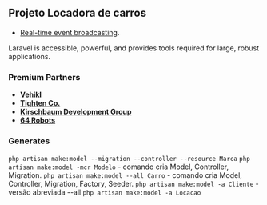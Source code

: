 
## Projeto Locadora de carros

- [Real-time event broadcasting](https://laravel.com/docs/broadcasting).

Laravel is accessible, powerful, and provides tools required for large, robust applications.




### Premium Partners

- **[Vehikl](https://vehikl.com/)**
- **[Tighten Co.](https://tighten.co)**
- **[Kirschbaum Development Group](https://kirschbaumdevelopment.com)**
- **[64 Robots](https://64robots.com)**

### Generates
```php artisan make:model --migration --controller --resource Marca``` 
```php artisan make:model -mcr Modelo``` - comando cria Model, Controller, Migration.
```php artisan make:model --all Carro``` - comando cria Model, Controller, Migration, Factory, Seeder.
```php artisan make:model -a Cliente``` - versão abreviada --all
```php artisan make:model -a Locacao```